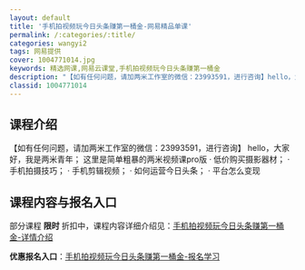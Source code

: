 ```yaml
---
layout: default
title: '手机拍视频玩今日头条赚第一桶金-网易精品单课'
permalink: /:categories/:title/
categories: wangyi2
tags: 网易提供
cover: 1004771014.jpg
keywords: 精选网课,网易云课堂,手机拍视频玩今日头条赚第一桶金
description: "【如有任何问题，请加两米工作室的微信：23993591，进行咨询】hello，大家好，我是两米青年；这里是简单粗暴的两米视频课pro版·低价购买摄影器材；·手机拍摄技巧；·手机剪辑视频；·如"
classid: 1004771014
---
```


## 课程介绍

【如有任何问题，请加两米工作室的微信：23993591，进行咨询】
hello，大家好，我是两米青年；
这里是简单粗暴的两米视频课pro版
· 低价购买摄影器材；
· 手机拍摄技巧；
· 手机剪辑视频；
· 如何运营今日头条；
· 平台怎么变现

## 课程内容与报名入口

部分课程 **限时** 折扣中，课程内容详细介绍见：[手机拍视频玩今日头条赚第一桶金-详情介绍](https://study.163.com/course/introduction/1004771014.htm?share=1&shareId=1025206652&utm_campaign=share&utm_medium=iphoneShare&utm_source=&utm_u=1025206652)

**优惠报名入口**：[手机拍视频玩今日头条赚第一桶金-报名学习](https://study.163.com/course/introduction/1004771014.htm?share=1&shareId=1025206652&utm_campaign=share&utm_medium=iphoneShare&utm_source=&utm_u=1025206652)

